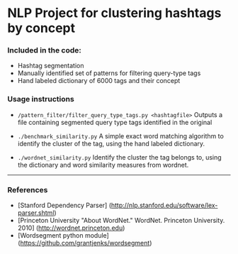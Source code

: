 # NLP Project for clustering hashtags by concept
### Included in the code: 
- Hashtag segmentation
- Manually identified set of patterns for filtering query-type tags
- Hand labeled dictionary of 6000 tags and their concept

### Usage instructions 
- `/pattern_filter/filter_query_type_tags.py <hashtagfile>`
Outputs a file containing segmented query type tags identified in the original <hashtagfile>

- `./benchmark_similarity.py`
A simple exact word matching algorithm to identify the cluster of the tag, using the hand labeled dictionary.

- `./wordnet_similarity.py`
Identify the cluster the tag belongs to, using the dictionary and word similarity measures from wordnet. 

----

### References


- [Stanford Dependency Parser] (http://nlp.stanford.edu/software/lex-parser.shtml)
- [Princeton University "About WordNet." WordNet. Princeton University. 2010] (http://wordnet.princeton.edu)
- [Wordsegment python module] (https://github.com/grantjenks/wordsegment)
